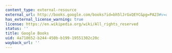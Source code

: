```yaml
---
content_type: external-resource
external_url: http://books.google.com/books?id=bh5lJrGxQEYC&pg=PA23#v=onepage
has_external_license_warning: true
license: https://en.wikipedia.org/wiki/All_rights_reserved
status: ''
title: Google Books
uid: 4a718652-b244-450b-b199-19551302c20c
wayback_url: ''
---
```

